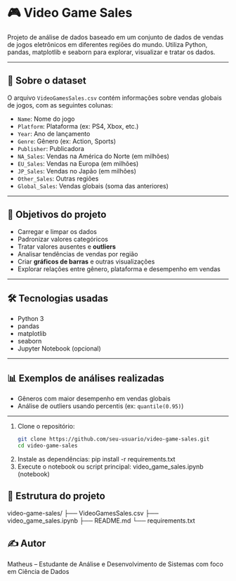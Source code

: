 # 🎮 Video Game Sales

Projeto de análise de dados baseado em um conjunto de dados de vendas de jogos eletrônicos em diferentes regiões do mundo. Utiliza Python, pandas, matplotlib e seaborn para explorar, visualizar e tratar os dados.

---

## 📁 Sobre o dataset

O arquivo `VideoGamesSales.csv` contém informações sobre vendas globais de jogos, com as seguintes colunas:

- `Name`: Nome do jogo  
- `Platform`: Plataforma (ex: PS4, Xbox, etc.)  
- `Year`: Ano de lançamento  
- `Genre`: Gênero (ex: Action, Sports)  
- `Publisher`: Publicadora  
- `NA_Sales`: Vendas na América do Norte (em milhões)  
- `EU_Sales`: Vendas na Europa (em milhões)  
- `JP_Sales`: Vendas no Japão (em milhões)  
- `Other_Sales`: Outras regiões  
- `Global_Sales`: Vendas globais (soma das anteriores)

---

## 📌 Objetivos do projeto

- Carregar e limpar os dados
- Padronizar valores categóricos
- Tratar valores ausentes e **outliers**
- Analisar tendências de vendas por região
- Criar **gráficos de barras** e outras visualizações
- Explorar relações entre gênero, plataforma e desempenho em vendas

---

## 🛠️ Tecnologias usadas

- Python 3
- pandas
- matplotlib
- seaborn
- Jupyter Notebook (opcional)

---

## 📊 Exemplos de análises realizadas

- Gêneros com maior desempenho em vendas globais
- Análise de outliers usando percentis (ex: `quantile(0.95)`)

---

1. Clone o repositório:
   ```bash
   git clone https://github.com/seu-usuario/video-game-sales.git
   cd video-game-sales
2. Instale as dependências: 
    pip install -r requirements.txt
3. Execute o notebook ou script principal:
    video_game_sales.ipynb (notebook)

## 📂 Estrutura do projeto

video-game-sales/
├── VideoGamesSales.csv
├── video_game_sales.ipynb
├── README.md
└── requirements.txt

## ✍️ Autor

Matheus – Estudante de Análise e Desenvolvimento de Sistemas com foco em Ciência de Dados
